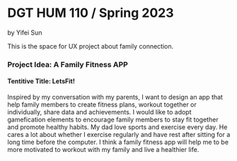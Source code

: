 # DGT HUM 110 / Spring 2023

by Yifei Sun

This is the space for UX project about family connection.

### Project Idea: A Family Fitness APP
#### Tentitive Title: LetsFit! 
Inspired by my conversation with my parents, I want to design an app that help family members to create fitness plans, workout together or individually, share data and achievements. I would like to adopt gamefication elements to encourage family members to stay fit together and promote healthy habits.
My dad love sports and exercise every day. He cares a lot about whether I exercise regularly and have rest after sitting for a long time before the computer. I think a family fitness app will help me to be more motivated to workout with my family and live a healthier life.
